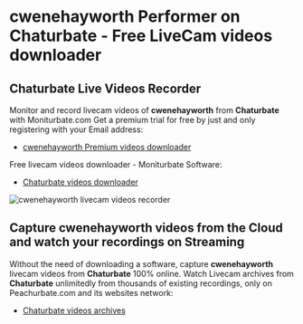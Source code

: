 # cwenehayworth Performer on Chaturbate - Free LiveCam videos downloader

## Chaturbate Live Videos Recorder

Monitor and record livecam videos of **cwenehayworth** from **Chaturbate** with Moniturbate.com
Get a premium trial for free by just and only registering with your Email address:
* [cwenehayworth Premium videos downloader](https://moniturbate.com/request-demo-licence-key.html)

Free livecam videos downloader - Moniturbate Software:
* [Chaturbate videos downloader](https://moniturbate.com/moniturbate-download-software.html)

![cwenehayworth livecam videos recorder](https://peachurnet.com/templates/moniturbate-software.png)


## Capture cwenehayworth videos from the Cloud and watch your recordings on Streaming

Without the need of downloading a software, capture **cwenehayworth** livecam videos from **Chaturbate** 100% online.
Watch Livecam archives from **Chaturbate** unlimitedly from thousands of existing recordings, only on Peachurbate.com and its websites network:
* [Chaturbate videos archives](https://peachurnet.com/)